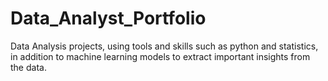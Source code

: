 # Data_Analyst_Portfolio
Data Analysis projects, using tools and skills such as python and statistics, in addition to machine learning models to extract important insights from the data. 
